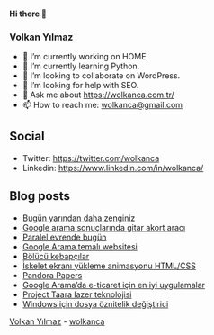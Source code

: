 #### Hi there 👋

### Volkan Yılmaz

- 🔭 I’m currently working on HOME.
- 🌱 I’m currently learning Python.
- 👯 I’m looking to collaborate on WordPress.
- 🤔 I’m looking for help with SEO.
- 💬 Ask me about https://wolkanca.com.tr/
- 📫 How to reach me: wolkanca@gmail.com

## Social
- Twitter: https://twitter.com/wolkanca
- Linkedin: https://www.linkedin.com/in/wolkanca/



## Blog posts
<!-- BLOG-POST-LIST:START -->
- [Bugün yarından daha zenginiz](https://wolkanca.com.tr/bugun-yarindan-daha-zenginiz/)
- [Google arama sonuçlarında gitar akort aracı](https://wolkanca.com.tr/google-arama-sonuclarinda-gitar-akort-araci/)
- [Paralel evrende bugün](https://wolkanca.com.tr/paralel-evrende-bugun/)
- [Google Arama temalı websitesi](https://wolkanca.com.tr/google-arama-temali-websitesi/)
- [Bölücü kebapçılar](https://wolkanca.com.tr/bolucu-kebapcilar/)
- [İskelet ekranı yükleme animasyonu HTML/CSS](https://wolkanca.com.tr/iskelet-ekrani-yukleme-animasyonu-html-css/)
- [Pandora Papers](https://wolkanca.com.tr/pandora-papers/)
- [Google Arama’da e-ticaret için en iyi uygulamalar](https://wolkanca.com.tr/google-aramada-e-ticaret-icin-en-iyi-uygulamalar/)
- [Project Taara lazer teknolojisi](https://wolkanca.com.tr/project-taara-lazer-teknolojisi/)
- [Windows için dosya öznitelik değiştirici](https://wolkanca.com.tr/windows-icin-dosya-oznitelik-degistirici/)
<!-- BLOG-POST-LIST:END -->


[Volkan Yılmaz](https://volkanyilmaz.com.tr/) - [wolkanca](https://wolkanca.com.tr/)
